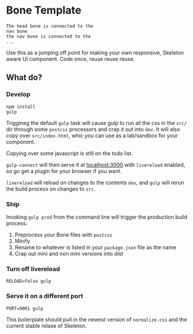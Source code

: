 # Bone Template

    The head bone is connected to the
    nav bone
    the nav bone is connected to the
    ...

Use this as a jumping off point for making your own responsive, Skeleton aware
UI component. Code once, reuse reuse reuse.

## What do?

### Develop

    npm install
    gulp

Triggineg the default `gulp` task will cause gulp to run all the css in
the `src/` dir through some `postcss` processors and crap it out into `dev`.
It will also copy over `src/index.html`, whic you can use as a lab/sandbox for
your component.

Copying over some javascript is still on the todo list.

`gulp-connect` will then serve it at [localhost:3000](http://localhost:3000)
with `livereload` enabled, so go get a plugin for your browser if you want.

`livereload` will reload on changes to the contents `dev`, and `gulp` will rerun
the build process on changes to `src`.


### Ship

Invoking `gulp prod` from the command line will trigger the production build process:

1. Preprocess your Bone files with `postcss`
2. Minify
3. Rename to whatever is listed in your `package.json` file as the name
4. Crap out mini and non mini versions into dist

### Turn off livereload

    RELOAD=false gulp

### Serve it on a different port

    PORT=9001 gulp

This boilerplate should pull in the newest version of `normalize.css` and the
current stable relase of Skeleton.
